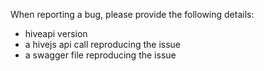 When reporting a bug, please provide the following details:
- hiveapi version
- a hivejs api call reproducing the issue
- a swagger file reproducing the issue
